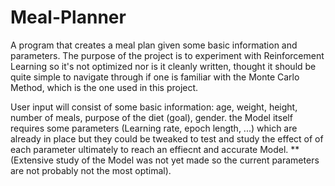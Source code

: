 # Meal-Planner
A program that creates a meal plan given some basic information and parameters. 
The purpose of the project is to experiment with Reinforcement Learning so it's not optimized nor is it cleanly written,
thought it should be quite simple to navigate through if one is familiar with the Monte Carlo Method, which is the one used in this project.

User input will consist of some basic information: age, weight, height, number of meals, purpose of the diet (goal), gender.
the Model itself requires some parameters (Learning rate, epoch length, ...) which are already in place but they could be tweaked to test and study the effect of of each parameter ultimately to reach an effiecnt and accurate Model. **(Extensive study of the Model was not yet made so the current parameters are not probably not the most optimal).

